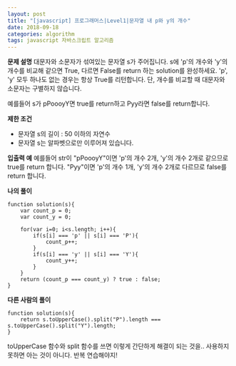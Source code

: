 ```yaml
---
layout: post
title: "[javascript] 프로그래머스|Level1|문자열 내 p와 y의 개수"
date: 2018-09-18
categories: algorithm
tags: javascript 자바스크립트 알고리즘
---
```

**문제 설명**
대문자와 소문자가 섞여있는 문자열 s가 주어집니다. s에 'p'의 개수와 'y'의 개수를 비교해 같으면 True, 다르면 False를 return 하는 solution를 완성하세요. 'p', 'y' 모두 하나도 없는 경우는 항상 True를 리턴합니다. 단, 개수를 비교할 때 대문자와 소문자는 구별하지 않습니다.

예를들어 s가 pPoooyY면 true를 return하고 Pyy라면 false를 return합니다.

**제한 조건**
- 문자열 s의 길이 : 50 이하의 자연수
- 문자열 s는 알파벳으로만 이루어져 있습니다.

**입출력 예**
예를들어 str이 "pPoooyY"이면 'p'의 개수 2개, 'y'의 개수 2개로 같으므로 true를 return 합니다. "Pyy"이면 'p'의 개수 1개, 'y'의 개수 2개로 다르므로 false를 return 합니다.

**나의 풀이**
~~~
function solution(s){
    var count_p = 0;
    var count_y = 0;

    for(var i=0; i<s.length; i++){
        if(s[i] === 'p' || s[i] === 'P'){
            count_p++;
        }
        if(s[i] === 'y' || s[i] === 'Y'){
            count_y++;
        }
    }
    return (count_p === count_y) ? true : false;
}
~~~

**다른 사람의 풀이**
~~~
function solution(s){
    return s.toUpperCase().split("P").length === s.toUpperCase().split("Y").length;
}
~~~
toUpperCase 함수와 split 함수를 쓰면 이렇게 간단하게 해결이 되는 것을..
사용하지 못하면 아는 것이 아니다. 반복 연습해야지!